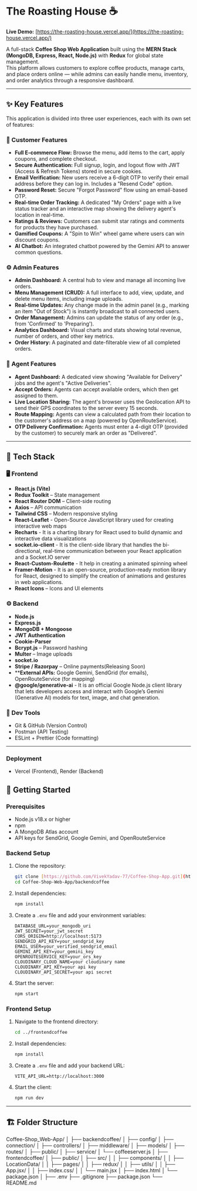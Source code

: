 # The Roasting House ☕

**Live Demo:** [https://the-roasting-house.vercel.app/](https://the-roasting-house.vercel.app/)

A full-stack **Coffee Shop Web Application** built using the **MERN Stack (MongoDB, Express, React, Node.js)** with **Redux** for global state management.  
This platform allows customers to explore coffee products, manage carts, and place orders online — while admins can easily handle menu, inventory, and order analytics through a responsive dashboard.

---
## ✨ Key Features

This application is divided into three user experiences, each with its own set of features:

### 👤 Customer Features
* **Full E-commerce Flow:** Browse the menu, add items to the cart, apply coupons, and complete checkout.
* **Secure Authentication:** Full signup, login, and logout flow with JWT (Access & Refresh Tokens) stored in secure cookies.
* **Email Verification:** New users receive a 6-digit OTP to verify their email address before they can log in. Includes a "Resend Code" option.
* **Password Reset:** Secure "Forgot Password" flow using an email-based OTP.
* **Real-time Order Tracking:** A dedicated "My Orders" page with a live status tracker and an interactive map showing the delivery agent's location in real-time.
* **Ratings & Reviews:** Customers can submit star ratings and comments for products they have purchased.
* **Gamified Coupons:** A "Spin to Win" wheel game where users can win discount coupons.
* **AI Chatbot:** An integrated chatbot powered by the Gemini API to answer common questions.

### ⚙️ Admin Features
* **Admin Dashboard:** A central hub to view and manage all incoming live orders.
* **Menu Management (CRUD):** A full interface to add, view, update, and delete menu items, including image uploads.
* **Real-time Updates:** Any change made in the admin panel (e.g., marking an item "Out of Stock") is instantly broadcast to all connected users.
* **Order Management:** Admins can update the status of any order (e.g., from 'Confirmed' to 'Preparing').
* **Analytics Dashboard:** Visual charts and stats showing total revenue, number of orders, and other key metrics.
* **Order History:** A paginated and date-filterable view of all completed orders.

### 🛵 Agent Features
* **Agent Dashboard:** A dedicated view showing "Available for Delivery" jobs and the agent's "Active Deliveries".
* **Accept Orders:** Agents can accept available orders, which then get assigned to them.
* **Live Location Sharing:** The agent's browser uses the Geolocation API to send their GPS coordinates to the server every 15 seconds.
* **Route Mapping:** Agents can view a calculated path from their location to the customer's address on a map (powered by OpenRouteService).
* **OTP Delivery Confirmation:** Agents must enter a 4-digit OTP (provided by the customer) to securely mark an order as "Delivered".
---

## 🚀 Tech Stack

### 🖥️ Frontend
- **React.js (Vite)**
- **Redux Toolkit** – State management
- **React Router DOM** – Client-side routing
- **Axios** – API communication
- **Tailwind CSS** – Modern responsive styling
- **React-Leaflet** - Open-Source JavaScript library used for creating interactive web maps
- **Recharts** - It is a charting library for React used to build dynamic and interactive data visualizations
- **socket.io-client** - It is the client-side library that handles the bi-directional, real-time communication between your React application and a Socket.IO server
- **React-Custom-Roulette** - It help in creating a animated spinning wheel
- **Framer-Motion** - It is an open-source, production-ready motion library for React, designed to simplify the creation of animations and gestures in web applications.
- **React Icons** – Icons and UI elements

### ⚙️ Backend
- **Node.js**
- **Express.js**
- **MongoDB + Mongoose**
- **JWT Authentication**
- **Cookie-Parser**
- **Bcrypt.js** – Password hashing
- **Multer** – Image uploads
- **socket.io**
- **Stripe / Razorpay** – Online payments(Releasing Soon)
- ****External APIs:** Google Gemini, SendGrid (for emails), OpenRouteService (for mapping)
- **@google/generative-ai** - It is an official Google Node.js client library that lets developers access and interact with Google’s Gemini (Generative AI) models for text, image, and       chat generation.

### 🧰 Dev Tools
- Git & GitHub (Version Control)
- Postman (API Testing)
- ESLint + Prettier (Code formatting)
  
---

### Deployment
 - Vercel (Frontend), Render (Backend)
   
## 🚀 Getting Started

### Prerequisites
* Node.js v18.x or higher
* npm
* A MongoDB Atlas account
* API keys for SendGrid, Google Gemini, and OpenRouteService
### Backend Setup

1.  Clone the repository:
    ```bash
    git clone [https://github.com/VivekYadav-77/Coffee-Shop-App.git](https://github.com/VivekYadav-77/Coffee-Shop-Web-App.git)
    cd Coffee-Shop-Web-App/backendcoffee
    ```
2.  Install dependencies:
    ```bash
    npm install
    ```
3.  Create a `.env` file and add your environment variables:
    ```
    DATABASE_URL=your_mongodb_uri
    JWT_SECRET=your_jwt_secret
    CORS_ORIGIN=http://localhost:5173
    SENDGRID_API_KEY=your_sendgrid_key
    EMAIL_USER=your_verified_sendgrid_email
    GEMINI_API_KEY=your_gemini_key
    OPENROUTESERVICE_KEY=your_ors_key
    CLOUDINARY_CLOUD_NAME=your cloudinary name
    CLOUDINARY_API_KEY=your api key
    CLOUDINARY_API_SECRET=your api secret 
    ```
4.  Start the server:
    ```bash
    npm start
    ```

### Frontend Setup

1.  Navigate to the frontend directory:
    ```bash
    cd ../frontendcoffee
    ```
2.  Install dependencies:
    ```bash
    npm install
    ```
3.  Create a `.env` file and add your backend URL:
    ```
    VITE_API_URL=http://localhost:3000
    ```
4.  Start the client:
    ```bash
    npm run dev
    ```

---

## 🏗️ Folder Structure

Coffee-Shop_Web-App/
│
├── backendcoffee/
│ ├── config/
│ ├── connection/
│ ├── controllers/
│ ├── middleware/
│ ├── models/
│ ├── routes/
│ ├── public/
│ ├── service/
│ └── coffeeserver.js
│
├── frontendcoffee/
│ ├── public/
│ ├── src/
│ │ ├── components/
│ │ ├── LocationData/
│ │ ├── pages/
│ │ ├── redux/
│ │ ├── utils/
│ │ ├── App.jsx/
│ │ ├── index.css/
│ │ └── main.jsx
│ ├── index.html
│ └── package.json
│
├── .env
├── .gitignore
├── package.json
└── README.md

